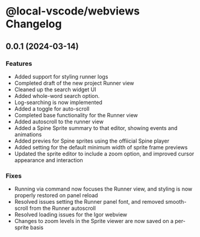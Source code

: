 # @local-vscode/webviews Changelog

## 0.0.1 (2024-03-14)

### Features

- Added support for styling runner logs
- Completed draft of the new project Runner view
- Cleaned up the search widget UI
- Added whole-word search option.
- Log-searching is now implemented
- Added a toggle for auto-scroll
- Completed base functionality for the Runner view
- Added autoscroll to the runner view
- Added a Spine Sprite summary to that editor, showing events and animations
- Added previes for Spine sprites using the offiicial Spine player
- Added setting for the default minimum width of sprite frame previews
- Updated the sprite editor to include a zoom option, and improved cursor appearance and interaction

### Fixes

- Running via command now focuses the Runner view, and styling is now properly restored on panel reload
- Resolved issues setting the Runner panel font, and removed smooth-scroll from the Runner autoscroll
- Resolved loading issues for the Igor webview
- Changes to zoom levels in the Sprite viewer are now saved on a per-sprite basis